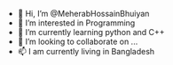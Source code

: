 - 👋 Hi, I’m @MeherabHossainBhuiyan
- 👀 I’m interested in Programming
- 🌱 I’m currently learning python and C++
- 💞️ I’m looking to collaborate on ...
- 📫 I am currently living in Bangladesh

<!---
MeherabHossainBhuiyan/MeherabHossainBhuiyan is a ✨ special ✨ repository because its `README.md` (this file) appears on your GitHub profile.
You can click the Preview link to take a look at your changes.
--->
